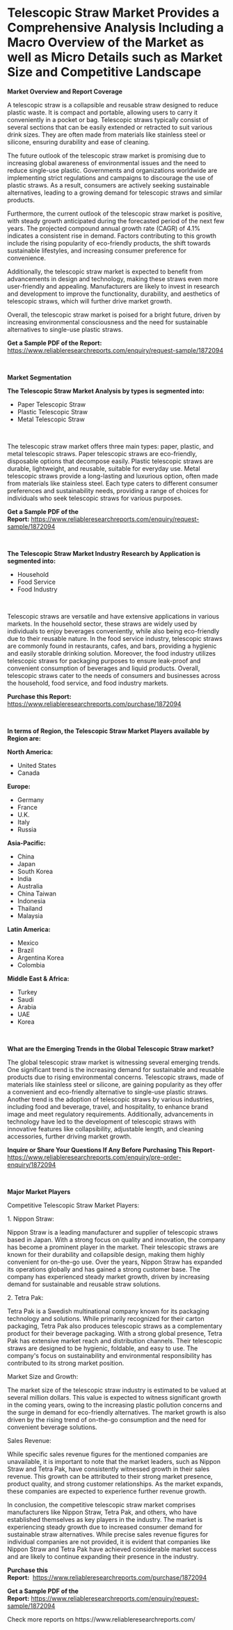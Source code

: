 <p><h1>Telescopic Straw Market Provides a Comprehensive Analysis Including a Macro Overview of the Market as well as Micro Details such as Market Size and Competitive Landscape</h1></p><p><strong>Market Overview and Report Coverage</strong></p>
<p><p>A telescopic straw is a collapsible and reusable straw designed to reduce plastic waste. It is compact and portable, allowing users to carry it conveniently in a pocket or bag. Telescopic straws typically consist of several sections that can be easily extended or retracted to suit various drink sizes. They are often made from materials like stainless steel or silicone, ensuring durability and ease of cleaning.</p><p>The future outlook of the telescopic straw market is promising due to increasing global awareness of environmental issues and the need to reduce single-use plastic. Governments and organizations worldwide are implementing strict regulations and campaigns to discourage the use of plastic straws. As a result, consumers are actively seeking sustainable alternatives, leading to a growing demand for telescopic straws and similar products.</p><p>Furthermore, the current outlook of the telescopic straw market is positive, with steady growth anticipated during the forecasted period of the next few years. The projected compound annual growth rate (CAGR) of 4.1% indicates a consistent rise in demand. Factors contributing to this growth include the rising popularity of eco-friendly products, the shift towards sustainable lifestyles, and increasing consumer preference for convenience.</p><p>Additionally, the telescopic straw market is expected to benefit from advancements in design and technology, making these straws even more user-friendly and appealing. Manufacturers are likely to invest in research and development to improve the functionality, durability, and aesthetics of telescopic straws, which will further drive market growth.</p><p>Overall, the telescopic straw market is poised for a bright future, driven by increasing environmental consciousness and the need for sustainable alternatives to single-use plastic straws.</p></p>
<p><strong>Get a Sample PDF of the Report:</strong> <a href="https://www.reliableresearchreports.com/enquiry/request-sample/1872094">https://www.reliableresearchreports.com/enquiry/request-sample/1872094</a></p>
<p>&nbsp;</p>
<p><strong>Market Segmentation</strong></p>
<p><strong>The Telescopic Straw Market Analysis by types is segmented into:</strong></p>
<p><ul><li>Paper Telescopic Straw</li><li>Plastic Telescopic Straw</li><li>Metal Telescopic Straw</li></ul></p>
<p>&nbsp;</p>
<p><p>The telescopic straw market offers three main types: paper, plastic, and metal telescopic straws. Paper telescopic straws are eco-friendly, disposable options that decompose easily. Plastic telescopic straws are durable, lightweight, and reusable, suitable for everyday use. Metal telescopic straws provide a long-lasting and luxurious option, often made from materials like stainless steel. Each type caters to different consumer preferences and sustainability needs, providing a range of choices for individuals who seek telescopic straws for various purposes.</p></p>
<p><strong>Get a Sample PDF of the Report:</strong>&nbsp;<a href="https://www.reliableresearchreports.com/enquiry/request-sample/1872094">https://www.reliableresearchreports.com/enquiry/request-sample/1872094</a></p>
<p>&nbsp;</p>
<p><strong>The Telescopic Straw Market Industry Research by Application is segmented into:</strong></p>
<p><ul><li>Household</li><li>Food Service</li><li>Food Industry</li></ul></p>
<p>&nbsp;</p>
<p><p>Telescopic straws are versatile and have extensive applications in various markets. In the household sector, these straws are widely used by individuals to enjoy beverages conveniently, while also being eco-friendly due to their reusable nature. In the food service industry, telescopic straws are commonly found in restaurants, cafes, and bars, providing a hygienic and easily storable drinking solution. Moreover, the food industry utilizes telescopic straws for packaging purposes to ensure leak-proof and convenient consumption of beverages and liquid products. Overall, telescopic straws cater to the needs of consumers and businesses across the household, food service, and food industry markets.</p></p>
<p><strong>Purchase this Report:</strong>&nbsp; <a href="https://www.reliableresearchreports.com/purchase/1872094">https://www.reliableresearchreports.com/purchase/1872094</a></p>
<p>&nbsp;</p>
<p><strong>In terms of Region, the Telescopic Straw Market Players available by Region are:</strong></p>
<p>
    <p> <strong> North America: </strong>
        <ul>
            <li>United States</li>
            <li>Canada</li>
        </ul>
        </p> 
    <p> <strong> Europe: </strong>
        <ul>
            <li>Germany</li>
            <li>France</li>
            <li>U.K.</li>
            <li>Italy</li>
            <li>Russia</li>
        </ul>
        </p> 
    <p> <strong> Asia-Pacific: </strong>
        <ul>
            <li>China</li>
            <li>Japan</li>
            <li>South Korea</li>
            <li>India</li>
            <li>Australia</li>
            <li>China Taiwan</li>
            <li>Indonesia</li>
            <li>Thailand</li>
            <li>Malaysia</li>
        </ul>
        </p> 
    <p> <strong> Latin America: </strong>
        <ul>
            <li>Mexico</li>
            <li>Brazil</li>
            <li>Argentina Korea</li>
            <li>Colombia</li>
        </ul>
        </p> 
    <p> <strong> Middle East & Africa: </strong>
        <ul>
            <li>Turkey</li>
            <li>Saudi</li>
            <li>Arabia</li>
            <li>UAE</li>
            <li>Korea</li>
        </ul>
    </p>
    </p>
<p>&nbsp;</p>
<p><strong>What are the Emerging Trends in the Global Telescopic Straw market?</strong></p>
<p><p>The global telescopic straw market is witnessing several emerging trends. One significant trend is the increasing demand for sustainable and reusable products due to rising environmental concerns. Telescopic straws, made of materials like stainless steel or silicone, are gaining popularity as they offer a convenient and eco-friendly alternative to single-use plastic straws. Another trend is the adoption of telescopic straws by various industries, including food and beverage, travel, and hospitality, to enhance brand image and meet regulatory requirements. Additionally, advancements in technology have led to the development of telescopic straws with innovative features like collapsibility, adjustable length, and cleaning accessories, further driving market growth.</p></p>
<p><strong>Inquire or Share Your Questions If Any Before Purchasing This Report</strong>- <a href="https://www.reliableresearchreports.com/enquiry/pre-order-enquiry/1872094">https://www.reliableresearchreports.com/enquiry/pre-order-enquiry/1872094</a></p>
<p>&nbsp;</p>
<p><strong>Major Market Players</strong></p>
<p><p>Competitive Telescopic Straw Market Players:</p><p>1. Nippon Straw:</p><p>Nippon Straw is a leading manufacturer and supplier of telescopic straws based in Japan. With a strong focus on quality and innovation, the company has become a prominent player in the market. Their telescopic straws are known for their durability and collapsible design, making them highly convenient for on-the-go use. Over the years, Nippon Straw has expanded its operations globally and has gained a strong customer base. The company has experienced steady market growth, driven by increasing demand for sustainable and reusable straw solutions.</p><p>2. Tetra Pak:</p><p>Tetra Pak is a Swedish multinational company known for its packaging technology and solutions. While primarily recognized for their carton packaging, Tetra Pak also produces telescopic straws as a complementary product for their beverage packaging. With a strong global presence, Tetra Pak has extensive market reach and distribution channels. Their telescopic straws are designed to be hygienic, foldable, and easy to use. The company's focus on sustainability and environmental responsibility has contributed to its strong market position.</p><p>Market Size and Growth:</p><p>The market size of the telescopic straw industry is estimated to be valued at several million dollars. This value is expected to witness significant growth in the coming years, owing to the increasing plastic pollution concerns and the surge in demand for eco-friendly alternatives. The market growth is also driven by the rising trend of on-the-go consumption and the need for convenient beverage solutions.</p><p>Sales Revenue:</p><p>While specific sales revenue figures for the mentioned companies are unavailable, it is important to note that the market leaders, such as Nippon Straw and Tetra Pak, have consistently witnessed growth in their sales revenue. This growth can be attributed to their strong market presence, product quality, and strong customer relationships. As the market expands, these companies are expected to experience further revenue growth.</p><p>In conclusion, the competitive telescopic straw market comprises manufacturers like Nippon Straw, Tetra Pak, and others, who have established themselves as key players in the industry. The market is experiencing steady growth due to increased consumer demand for sustainable straw alternatives. While precise sales revenue figures for individual companies are not provided, it is evident that companies like Nippon Straw and Tetra Pak have achieved considerable market success and are likely to continue expanding their presence in the industry.</p></p>
<p><strong>Purchase this Report:</strong>&nbsp;&nbsp;<a href="https://www.reliableresearchreports.com/purchase/1872094">https://www.reliableresearchreports.com/purchase/1872094</a></p>
<p></p>
<p><strong>Get a Sample PDF of the Report:</strong>&nbsp;<a href="https://www.reliableresearchreports.com/enquiry/request-sample/1872094">https://www.reliableresearchreports.com/enquiry/request-sample/1872094</a></p>
<p>Check more reports on https://www.reliableresearchreports.com/</p>